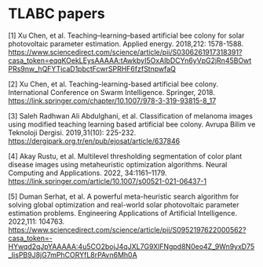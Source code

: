# TLABC papers
[1] Xu Chen, et al. Teaching–learning–based artificial bee colony for solar photovoltaic parameter estimation. Applied energy. 2018,212: 1578-1588. https://www.sciencedirect.com/science/article/pii/S0306261917318391?casa_token=eqqKOekLEysAAAAA:tAwkbyI5OxAIbDCYn6yVpG2jRn45BOwtPRs9nw_hQFYTjcaD1pbctFcwrSPRHF6fzfStnpwfaQ

[2] Xu Chen, et al. Teaching-learning-based artificial bee colony. International Conference on Swarm Intelligence. Springer, 2018. https://link.springer.com/chapter/10.1007/978-3-319-93815-8_17

[3] Saleh Radhwan Ali Abdulghani, et al. Classification of melanoma images using modified teaching learning based artificial bee colony. Avrupa Bilim ve Teknoloji Dergisi. 2019,31(10): 225-232. https://dergipark.org.tr/en/pub/ejosat/article/637846

[4] Akay Rustu, et al. Multilevel thresholding segmentation of color plant disease images using metaheuristic optimization algorithms. Neural Computing and Applications. 2022, 34:1161–1179. https://link.springer.com/article/10.1007/s00521-021-06437-1

[5] Duman Serhat, et al. A powerful meta-heuristic search algorithm for solving global optimization and real-world solar photovoltaic parameter estimation problems. Engineering Applications of Artificial Intelligence. 2022,111: 104763. https://www.sciencedirect.com/science/article/pii/S0952197622000562?casa_token=-HYwqd2qJpYAAAAA:4u5CO2bojJ4qJXL7G9XlFNgpd8N0eo4Z_9Wn9yxD75_IisPB9J8jG7mPhCORYfL8rPAvn6Mh0A
